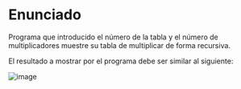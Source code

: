 # Enunciado

Programa que introducido el número de la tabla y el número de multiplicadores muestre su tabla de multiplicar de forma recursiva.

El resultado a mostrar por el programa debe ser similar al siguiente:

![image](https://user-images.githubusercontent.com/91023374/141115917-238e1097-32b8-4aa1-8e15-a1832cc432e7.png)

